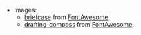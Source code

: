- Images:
  - [briefcase](https://fontawesome.com/icons/briefcase?style=solid)
    from [FontAwesome](https://fontawesome.com/license).
  - [drafting-compass](https://fontawesome.com/icons/drafting-compass?style=solid)
    from [FontAwesome](https://fontawesome.com/license).

